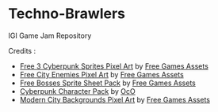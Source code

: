 # Techno-Brawlers
 IGI Game Jam Repository

Credits :
- [Free 3 Cyberpunk Sprites Pixel Art](https://free-game-assets.itch.io/free-3-cyberpunk-sprites-pixel-art) by [Free Games Assets](https://free-game-assets.itch.io/)
- [Free City Enemies Pixel Art](https://free-game-assets.itch.io/free-city-enemies-pixel-art-sprite-sheets) by [Free Games Assets](https://free-game-assets.itch.io/)
- [Free Bosses Sprite Sheet Pack](https://free-game-assets.itch.io/free-bosses-pixel-art-sprite-sheet-pack) by [Free Games Assets](https://free-game-assets.itch.io/)
- [Cyberpunk Character Pack](https://oco.itch.io/cyberpunk-character-pack) by [OcO](https://oco.itch.io/)
- [Modern City Backgrounds Pixel Art](https://free-game-assets.itch.io/free-city-backgrounds-pixel-art) by [Free Games Assets](https://free-game-assets.itch.io/)
